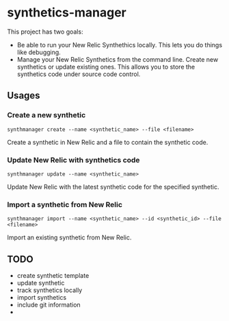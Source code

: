 # synthetics-manager

This project has two goals:
* Be able to run your New Relic Synthethics locally. This lets you do things like debugging.
* Manage your New Relic Synthetics from the command line. Create new synthetics or update existing ones. This allows you to store the synthetics code under source code control.


## Usages

### Create a new synthetic

```
synthmanager create --name <synthetic_name> --file <filename>
```

Create a synthetic in New Relic and a file to contain the synthetic code.

### Update New Relic with synthetics code

```
synthmanager update --name <synthetic_name>
```

Update New Relic with the latest synthetic code for the specified synthetic.

### Import a synthetic from New Relic

```
synthmanager import --name <synthetic_name> --id <synthetic_id> --file <filename>
```

Import an existing synthetic from New Relic.





## TODO

* create synthetic template
* update synthetic
* track synthetics locally
* import synthetics
* include git information
* 
